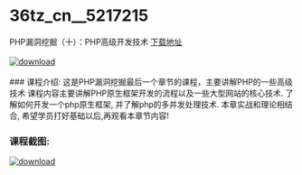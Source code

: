 # 36tz_cn__5217215
PHP漏洞挖掘（十）：PHP高级开发技术
[下载地址](http://www.36tz.cn/article/5217215 "下载地址")
<br/></br>[![download](http://36tz.cn/muke_img/2020_12_1-123.png "下载地址")](http://www.36tz.cn/article/5217215 "下载地址")
<br/></br>### 课程介绍:
这是PHP漏洞挖掘最后一个章节的课程，主要讲解PHP的一些高级技术
课程内容主要讲解PHP原生框架开发的流程以及一些大型网站的核心技术.
了解如何开发一个php原生框架, 并了解php的多并发处理技术.
本章实战和理论相结合, 希望学员打好基础以后,再观看本章节内容!

### 课程截图:
[![download](http://36tz.cn/muke_img/2020_12_2-113.png "下载地址")](http://www.36tz.cn/article/5217215 "下载地址")
